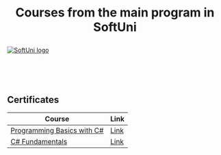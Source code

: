 
# <p align="center"> Courses from the main program in SoftUni <p>

<a href="https://softuni.bg/trainings/courses" rel="Courses">  ![SoftUni logo][logo] <a/>

[logo]: http://innovationstarterbox.bg/wp-content/uploads/2016/05/Softuni_logo_trasparent.png "Logo Title Text 2"

<br/>
<br/>
<br/>

<h2> Certificates </h2>

|**Course**|**Link**| 
|---|---|
|<a href="https://softuni.bg/trainings/3038/programming-basics-with-c-sharp-july-2020" > Programming Basics with C# </a> | <a href="https://softuni.bg/certificates/details/88222/47b6a368"> Link</a> |
|<a href="https://softuni.bg/trainings/3135/csharp-fundamentals-september-2020"> C# Fundamentals  </a>| <a href="https://softuni.bg/certificates/details/94184/c48f27ec"> Link</a> |